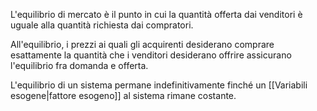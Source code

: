 L'equilibrio di mercato è il punto in cui la quantità offerta dai venditori è uguale alla quantità richiesta dai compratori.

All'equilibrio, i prezzi ai quali gli acquirenti desiderano comprare esattamente la quantità che i venditori desiderano offrire assicurano l'equilibrio fra domanda e offerta.

L'equilibrio di un sistema permane indefinitivamente finché un [[Variabili esogene|fattore esogeno]] al sistema rimane costante. 